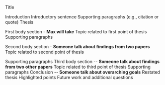 Title

Introduction
Introductory sentence
Supporting paragraphs (e.g., citation or quote)
Thesis

First body section - **Max will take**
Topic related to first point of thesis
Supporting paragraphs

Second body section - **Someone talk about findings from two papers**
Topic related to second point of thesis

Supporting paragraphs
Third body section -- **Someone talk about findings from two other papers**
Topic related to third point of thesis
Supporting paragraphs
Conclusion -- **Someone talk about overarching goals**
Restated thesis
Highlighted points
Future work and additional questions
